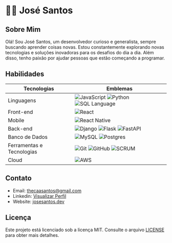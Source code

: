 # 👨‍💻 José Santos

## Sobre Mim
Olá! Sou José Santos, um desenvolvedor curioso e generalista, sempre buscando aprender coisas novas. Estou constantemente explorando novas tecnologias e soluções inovadoras para os desafios do dia a dia. Além disso, tenho paixão por ajudar pessoas que estão começando a programar.

## Habilidades

| Tecnologias | Emblemas |
| --- | --- |
| Linguagens | ![JavaScript](https://img.shields.io/badge/JavaScript-Iniciante-yellow) ![Python](https://img.shields.io/badge/Python-Intermediário-blue) ![SQL Language](https://img.shields.io/badge/SQL%20Language-Intermediário-lightgrey) |
| Front-end | ![React](https://img.shields.io/badge/React-Iniciante-blue) |
| Mobile | ![React Native](https://img.shields.io/badge/React%20Native-Iniciante-blue) |
| Back-end | ![Django](https://img.shields.io/badge/Django-Iniciante-darkgreen) ![Flask](https://img.shields.io/badge/Flask-Intermediário-yellowgreen) ![FastAPI](https://img.shields.io/badge/FastAPI-Iniciante-lightgreen) | 
| Banco de Dados | ![MySQL](https://img.shields.io/badge/MySQL-Intermediário-blue) ![Postgres](https://img.shields.io/badge/Postgres-Iniciante-blueviolet) |
| Ferramentas e Tecnologias | ![Git](https://img.shields.io/badge/Git-Intermediário-orange) ![GitHub](https://img.shields.io/badge/GitHub-Intermediário-green) ![SCRUM](https://img.shields.io/badge/SCRUM-Iniciante-yellowgreen) |
| Cloud | ![AWS](https://img.shields.io/badge/AWS-Iniciante-orange) |

## Contato
- Email: [thecaasantos@gmail.com](mailto:thecaasantos@gmail.com)
- Linkedin: [Visualizar Perfil](https://www.linkedin.com/in/josesantosdev/)
- Website: [josesantos.dev](https://www.josesantos.dev/)

## Licença
Este projeto está licenciado sob a licença MIT. Consulte o arquivo [LICENSE](LICENSE) para obter mais detalhes.
